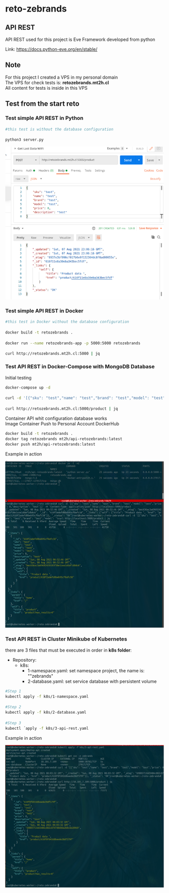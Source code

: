 # reto-zebrands

## API REST

API REST used for this project is Eve Framework developed from python

Link: https://docs.python-eve.org/en/stable/

## Note

For this project I created a VPS in my personal domain<br/>
The VPS for check tests is: **retozebrands.mt2h.cl**<br/>
All content for tests is inside in this VPS 

## Test from the start reto 

### Test simple API REST in Python

```bash
#this test is without the database configuration 

python3 server.py
```

![NodeJs](./img/api_simple_test.png)

### Test simple API REST in Docker

```bash
#this test in Docker without the database configuration

docker build -t retozebrands .

docker run --name retozebrands-app -p 5000:5000 retozebrands

curl http://retozebrands.mt2h.cl:5000 | jq
```

### Test API REST in Docker-Compose with MongoDB Database

Initial testing

```bash
docker-compose up -d

curl -d '[{"sku": "test","name": "test","brand": "test","model": "test","price": 0,"description": "test"}]' -H 'Content-Type: application/json' http://retozebrands.mt2h.cl:5000/product

curl http://retozebrands.mt2h.cl:5000/product | jq
```

Container API whit configuration database works<br/>
Image Container Push to Personal Account DockerHub

```bash
docker build -t retozebrands .
docker tag retozebrands mt2h/api-retozebrands:latest
docker push mt2h/api-retozebrands:latest
```

Example in action

![NodeJs](./img/docker-compose.png)

### Test API REST in Cluster Minikube of Kubernetes

there are 3 files that must be executed in order in **k8s folder**:

- Repository:
	+ k8s:
		- 1-namespace.yaml: set namespace project, the name is: ""zebrands"
		- 2-database.yaml: set service database with persistent volume

```bash
#Step 1
kubectl apply -f k8s/1-namespace.yaml

#Step 2
kubectl apply -f k8s/2-database.yaml

#Step 3
kubectl ´apply -f k8s/3-api-rest.yaml

```

Example in action

![NodeJs](./img/service_api_k8s.png)